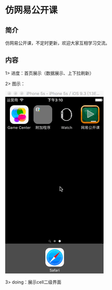 # 仿网易公开课
## 简介
仿网易公开课，不定时更新，欢迎大家互相学习交流。
## 内容
1> 进度：首页展示（数据展示、上下拉刷新）

2> 图示：

![Home_Show](https://github.com/One-self/OpenCourse/blob/master/README/home_show.gif)

3> doing：展示cell二级界面
